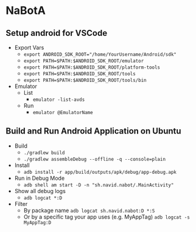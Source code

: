 # NaBotA
## Setup android for VSCode
- Export Vars
    - `export ANDROID_SDK_ROOT="/home/YourUsername/Android/sdk"`
    - `export PATH=$PATH:$ANDROID_SDK_ROOT/emulator`
    - `export PATH=$PATH:$ANDROID_SDK_ROOT/platform-tools`
    - `export PATH=$PATH:$ANDROID_SDK_ROOT/tools`
    - `export PATH=$PATH:$ANDROID_SDK_ROOT/tools/bin`
- Emulator
    - List
        - `emulator -list-avds`
    - Run
        - `emulator @EmulatorName`

## Build and Run Android Application on Ubuntu
- Build 
    - `./gradlew build`
    - `./gradlew assembleDebug --offline -q --console=plain`
- Install
    - `adb install -r app/build/outputs/apk/debug/app-debug.apk`
- Run in Debug Mode
    - `adb shell am start -D -n "sh.navid.nabot/.MainActivity"`
- Show all debug logs
    - `adb logcat *:D`
- Filter
    - By package name
        `adb logcat sh.navid.nabot:D *:S`
    - Or by a specific tag your app uses (e.g. MyAppTag)
        `adb logcat -s MyAppTag:D`